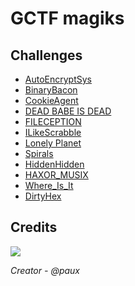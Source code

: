 # GCTF magiks

## Challenges
- [AutoEncryptSys](CTF/AutoEncryptSys)
- [BinaryBacon](CTF/BinaryBacon)
- [CookieAgent](CTF/CookieAgent)
- [DEAD BABE IS DEAD](CTF/DEAD%20BABE%20IS%20DEAD)
- [FILECEPTION](CTF/FILECEPTION)
- [ILikeScrabble](CTF/ILikeScrabble)
- [Lonely Planet](CTF/Lonely%20Planet)
- [Spirals](CTF/Spirals)
- [HiddenHidden](CTF/HiddenHidden)
- [HAXOR_MUSIX](CTF/HAXOR_MUSIX)
- [Where_Is_It](CTF/Where_Is_It)
- [DirtyHex](CTF/DirtyHex)
## Credits
![](https://media.giphy.com/media/7ZWft74Fqo7aU/giphy.gif)

<i>Creator - @paux</i>
